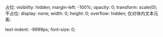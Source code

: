 占位:
visibility: hidden;
margin-left: -100%;
opacity: 0;
transform: scale(0);
不占位:
display: none;
width: 0; height: 0; overflow: hidden;
仅对块内文本元素:

text-indent: -9999px;
font-size: 0;
